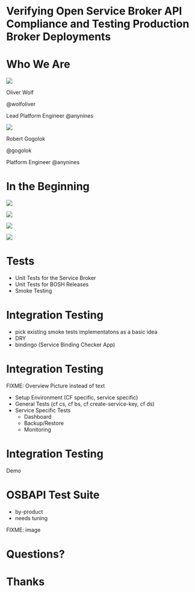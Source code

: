 # Verifying Open Service Broker API Compliance and Testing Production Broker Deployments

# Who We Are


![](https://pbs.twimg.com/profile_images/918769388731244544/d2YYAKr8_400x400.jpg)

Oliver Wolf

@wolfoliver

Lead Platform Engineer @anynines


![](https://pbs.twimg.com/profile_images/620716730961260544/45S15RRP_400x400.jpg)

Robert Gogolok

@gogolok

Platform Engineer @anynines

# In the Beginning

![](https://bosh.io/docs/images/logo-full.png)

![](https://www.cloudfoundry.org/wp-content/uploads/2017/01/CFF_Logo_vertical_RGB.png)

![](https://webassets.mongodb.com/_com_assets/cms/mongodb-logo-rgb-j6w271g1xn.jpg)

![](http://download.redis.io/logocontest/82.png)

# Tests

- Unit Tests for the Service Broker
- Unit Tests for BOSH Releases
- Smoke Testing

# Integration Testing

- pick existing smoke tests implementatons as a basic idea
- DRY
- bindingo (Service Binding Checker App)

# Integration Testing

FIXME: Overview Picture instead of text

- Setup Environment (CF specific, service specific)
- General Tests (cf cs, cf bs, cf create-service-key, cf ds)
- Service Specific Tests
  - Dashboard
  - Backup/Restore
  - Monitoring

# Integration Testing

Demo

# OSBAPI Test Suite

- by-product
- needs tuning

FIXME: image

# Questions?

# Thanks
